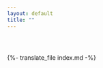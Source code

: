 ```yaml
---
layout: default
title: ""
---
```


<header class="banner" style="background-image: url('/assets/img/header.png')"></header>

{%- translate_file index.md -%}
